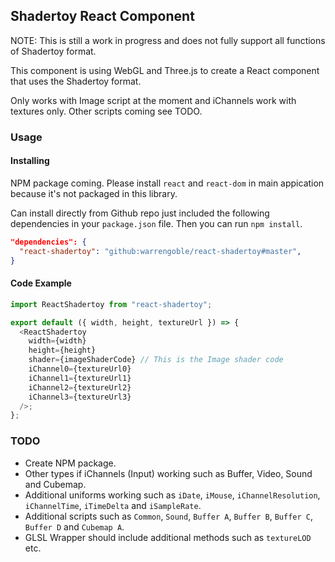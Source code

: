 ## Shadertoy React Component

NOTE: This is still a work in progress and does not fully support all functions of Shadertoy format.

This component is using WebGL and Three.js to create a React component that uses the Shadertoy format.

Only works with Image script at the moment and iChannels work with textures only. Other scripts coming see TODO.

### Usage

#### Installing

NPM package coming. Please install `react` and `react-dom` in main appication because it's not packaged in this library.

Can install directly from Github repo just included the following dependencies in your `package.json` file. Then you can run `npm install`.

```json
"dependencies": {
  "react-shadertoy": "github:warrengoble/react-shadertoy#master",
}
```

#### Code Example

```javascript
import ReactShadertoy from "react-shadertoy";

export default ({ width, height, textureUrl }) => {
  <ReactShadertoy
    width={width}
    height={height}
    shader={imageShaderCode} // This is the Image shader code
    iChannel0={textureUrl0}
    iChannel1={textureUrl1}
    iChannel2={textureUrl2}
    iChannel3={textureUrl3}
  />;
};
```

### TODO

- Create NPM package.
- Other types if iChannels (Input) working such as Buffer, Video, Sound and Cubemap.
- Additional uniforms working such as `iDate`, `iMouse`, `iChannelResolution`, `iChannelTime`, `iTimeDelta` and `iSampleRate`.
- Additional scripts such as `Common`, `Sound`, `Buffer A`, `Buffer B`, `Buffer C`, `Buffer D` and `Cubemap A`.
- GLSL Wrapper should include additional methods such as `textureLOD` etc.
